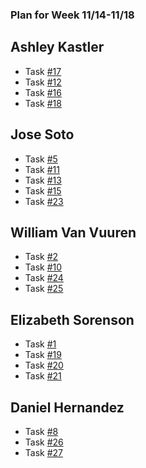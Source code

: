 ### Plan for Week 11/14-11/18

## Ashley Kastler 
*   Task [#17](https://github.com/willvanvuuren/card-crusade/issues/17)
*   Task [#12](https://github.com/willvanvuuren/card-crusade/issues/12)
*   Task [#16](https://github.com/willvanvuuren/card-crusade/issues/16)
*   Task [#18](https://github.com/willvanvuuren/card-crusade/issues/18)

## Jose Soto
*   Task [#5](https://github.com/willvanvuuren/card-crusade/issues/5)
*   Task [#11](https://github.com/willvanvuuren/card-crusade/issues/11)
*   Task [#13](https://github.com/willvanvuuren/card-crusade/issues/13)
*   Task [#15](https://github.com/willvanvuuren/card-crusade/issues/15)
*   Task [#23](https://github.com/willvanvuuren/card-crusade/issues/23)

## William Van Vuuren
*   Task [#2](https://github.com/willvanvuuren/card-crusade/issues/2)
*   Task [#10](https://github.com/willvanvuuren/card-crusade/issues/10)
*   Task [#24](https://github.com/willvanvuuren/card-crusade/issues/24)
*   Task [#25](https://github.com/willvanvuuren/card-crusade/issues/25)

## Elizabeth Sorenson
*   Task [#1](https://github.com/willvanvuuren/card-crusade/issues/1)
*   Task [#19](https://github.com/willvanvuuren/card-crusade/issues/19)
*   Task [#20](https://github.com/willvanvuuren/card-crusade/issues/20)
*   Task [#21](https://github.com/willvanvuuren/card-crusade/issues/21) 

## Daniel Hernandez
*   Task [#8](https://github.com/willvanvuuren/card-crusade/issues/8)
*   Task [#26](https://github.com/willvanvuuren/card-crusade/issues/26)
*   Task [#27](https://github.com/willvanvuuren/card-crusade/issues/27)
